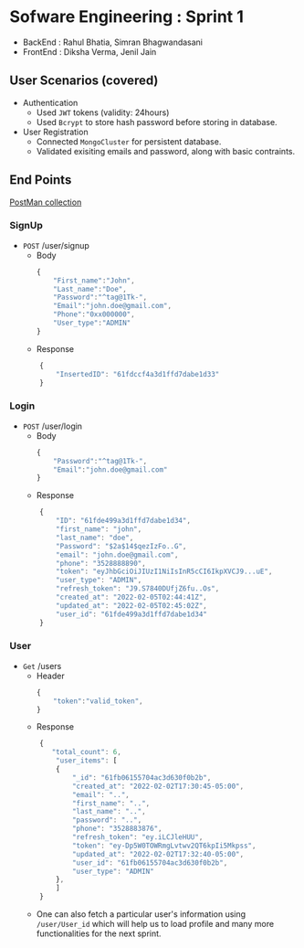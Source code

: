 # Sofware Engineering : Sprint 1
- BackEnd : Rahul Bhatia, Simran Bhagwandasani
- FrontEnd : Diksha Verma, Jenil Jain

## User Scenarios (covered)
- Authentication
    - Used `JWT` tokens (validity: 24hours)
    - Used `Bcrypt` to store hash password before storing in database.
- User Registration
    - Connected `MongoCluster` for persistent database.
    - Validated exisiting emails and password, along with basic contraints.
## End Points 
[PostMan collection](https://www.getpostman.com/collections/bbfa321839eea6a03376)
### SignUp
- `POST` /user/signup
    - Body
        ```javascript
        {
            "First_name":"John",
            "Last_name":"Doe",
            "Password":"^tag@1Tk-",
            "Email":"john.doe@gmail.com",
            "Phone":"0xx000000",
            "User_type":"ADMIN"
        }
        ```
    - Response
    ```javascript
        {
            "InsertedID": "61fdccf4a3d1ffd7dabe1d33"
        }
    ```
### Login
- `POST` /user/login
    - Body
        ```javascript
        {
            "Password":"^tag@1Tk-",
            "Email":"john.doe@gmail.com"
        }
        ```
    - Response
    ```javascript
        {
            "ID": "61fde499a3d1ffd7dabe1d34",
            "first_name": "john",
            "last_name": "doe",
            "Password": "$2a$14$qezIzFo..G",
            "email": "john.doe@gmail.com",
            "phone": "3528888890",
            "token": "eyJhbGciOiJIUzI1NiIsInR5cCI6IkpXVCJ9...uE",
            "user_type": "ADMIN",
            "refresh_token": "J9.S7840DUfjZ6fu..Os",
            "created_at": "2022-02-05T02:44:41Z",
            "updated_at": "2022-02-05T02:45:02Z",
            "user_id": "61fde499a3d1ffd7dabe1d34"
        }
    ```
### User
- `Get` /users
    - Header
        ```javascript
        {
            "token":"valid_token",
        }
        ```
    - Response
    ```javascript
        {
           "total_count": 6,
            "user_items": [
            {
                "_id": "61fb06155704ac3d630f0b2b",
                "created_at": "2022-02-02T17:30:45-05:00",
                "email": "..",
                "first_name": "..",
                "last_name": "..",
                "password": "..",
                "phone": "3528883876",
                "refresh_token": "ey.iLCJleHUU",
                "token": "ey-Dp5W0TOWRmgLvtwv2QT6kpIi5Mkpss",
                "updated_at": "2022-02-02T17:32:40-05:00",
                "user_id": "61fb06155704ac3d630f0b2b",
                "user_type": "ADMIN"
            },
            ]
        }
    ```
    - One can also fetch a particular user's information using `/user/User_id` which will help us to load profile and many more functionalities for the next sprint.

